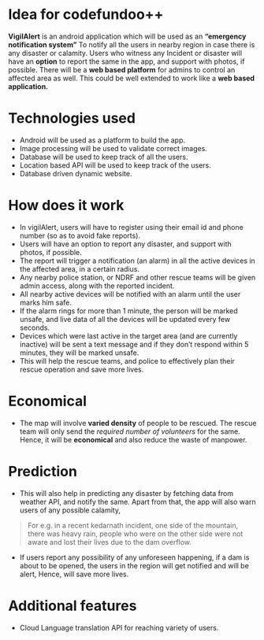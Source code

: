 # Idea for codefundoo++

**VigilAlert** is an android application which will be used as an **“emergency notification system”**
To notify all the users in nearby region in case there is any disaster or calamity.  Users who witness any 
Incident or disaster will have an **option** to report the same in the app, and support with photos, if possible.
There will be a **web based platform** for admins to control an affected area as well.
This could be well extended to work like a **web based application.**

# Technologies used
* Android will be used as a platform to build the app.
* Image processing will be used to validate correct images.
* Database will be used to keep track of all the users.
* Location based API will be used to keep track of the users.
* Database driven dynamic website.

# How does it work
* In vigilAlert, users will have to register using their email id and phone number (so as to avoid fake reports).
* Users will have an option to report any disaster, and support with photos, if possible.
* The report will trigger a notification (an alarm) in all the active devices in the affected area, in a certain radius.
* Any nearby police station, or NDRF and other rescue teams will be given admin access, along with the reported incident.
* All nearby active devices will be notified with an alarm until the user marks him safe.
* If the alarm rings for more than 1 minute, the person will be marked unsafe, and live data of all the devices will be updated every few seconds.
* Devices which were last active in the target area (and are currently inactive) will be sent a text message and if they don’t respond within 5 minutes, they will be marked unsafe.
* This will help the rescue teams, and police to effectively plan their rescue operation and save more lives.

# Economical
* The map will involve **varied density** of people to be rescued. The rescue team will only send the *required number of volunteers* for the same. Hence, it  will be **economical** and also reduce the waste of manpower.

# Prediction
* This will also help in predicting any disaster by fetching data from weather API, and notify the same.
Apart from that, the app will also warn users of any possible calamity,

> For e.g. in a recent  kedarnath incident, one side of the mountain, there was heavy rain, people who were on the other side were not aware and lost their lives due to the dam overflow.

* If users report any possibility of any unforeseen happening, if a dam is about to be opened, the users in the region will get notified and will be alert,
Hence, will save more lives.

# Additional features
* Cloud Language translation API for reaching variety of users.








